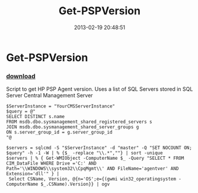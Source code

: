 ﻿---
pid:            3964
parent:         0
children:       
poster:         Chad Miller
title:          Get-PSPVersion
date:           2013-02-19 20:48:51
description:    Script to get HP PSP Agent version. Uses a list of SQL Servers stored in SQL Server Central Management Server
format:         posh
---

# Get-PSPVersion

### [download](3964.ps1)  

Script to get HP PSP Agent version. Uses a list of SQL Servers stored in SQL Server Central Management Server

```posh
$ServerInstance = "YourCMSServerInstance"
$query = @"
SELECT DISTINCT s.name
FROM msdb.dbo.sysmanagement_shared_registered_servers s
JOIN msdb.dbo.sysmanagement_shared_server_groups g
ON s.server_group_id = g.server_group_id
"@

$servers = sqlcmd -S "$ServerInstance" -d "master" -Q "SET NOCOUNT ON; $query" -h -1 -W | % {$_ -replace "\\.*",""} | sort -unique
$servers | % { Get-WMIObject -ComputerName $_ -Query "SELECT * FROM CIM_DataFile WHERE Drive ='C:' AND Path='\\WINDOWS\\system32\\CpqMgmt\\' AND FileName='agentver' AND Extension='dll'" } |
 Select CSName, Version, @{n='OS';e={(gwmi win32_operatingsystem -ComputerName $_.CSName).Version}} | ogv
```
